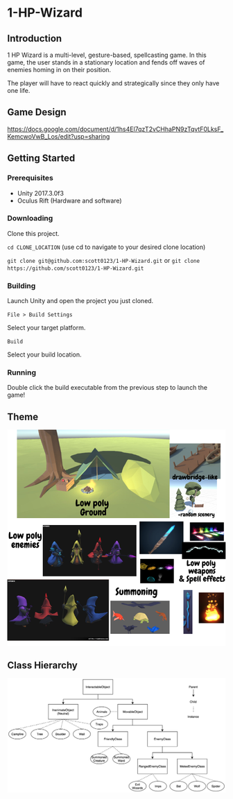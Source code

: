 # 1-HP-Wizard

## Introduction
1 HP Wizard is a multi-level, gesture-based, spellcasting game. In this game, the user stands in a stationary location and fends off waves of enemies homing in on their position. 

The player will have to react quickly and strategically since they only have one life.

## Game Design
https://docs.google.com/document/d/1hs4El7qzT2vCHhaPN9zTqvtF0LksF_KemcwoVwB_Los/edit?usp=sharing

## Getting Started
### Prerequisites
* Unity 2017.3.0f3
* Oculus Rift (Hardware and software)

### Downloading

Clone this project.

`cd CLONE_LOCATION` (use cd to navigate to your desired clone location)

`git clone git@github.com:scott0123/1-HP-Wizard.git` or `git clone https://github.com/scott0123/1-HP-Wizard.git`

### Building

Launch Unity and open the project you just cloned.

`File > Build Settings`

Select your target platform.

`Build`

Select your build location.

### Running

Double click the build executable from the previous step to launch the game!

## Theme
![Theme image](./Images/theme.png)

## Class Hierarchy
![Hierarchy image](./Images/hierarchy.png)
